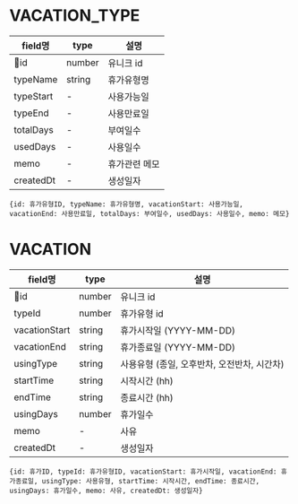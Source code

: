 # VACATION_TYPE

| field명 | type | 설명 |
| ----- | ------ | ------ |
| id | number | 유니크 id |
| typeName | string | 휴가유형명 |
| typeStart | - | 사용가능일 |
| typeEnd | - | 사용만료일 |
| totalDays | - | 부여일수 |
| usedDays | - | 사용일수 |
| memo | - | 휴가관련 메모 |
| createdDt | - | 생성일자 |


```{id: 휴가유형ID, typeName: 휴가유형명, vacationStart: 사용가능일, vacationEnd: 사용만료일, totalDays: 부여일수, usedDays: 사용일수, memo: 메모}```

# VACATION

| field명 | type | 설명 |
| ----- | ------ | ------ |
| id | number | 유니크 id |
| typeId | number | 휴가유형 id |
| vacationStart | string | 휴가시작일 (YYYY-MM-DD)|
| vacationEnd | string | 휴가종료일 (YYYY-MM-DD)|
| usingType | string | 사용유형 (종일, 오후반차, 오전반차, 시간차) |
| startTime | string | 시작시간 (hh)|
| endTime | string | 종료시간 (hh) |
| usingDays | number | 휴가일수 |
| memo | - | 사유 |
| createdDt | - | 생성일자 |



```{id: 휴가ID, typeId: 휴가유형ID, vacationStart: 휴가시작일, vacationEnd: 휴가종료일, usingType: 사용유형, startTime: 시작시간, endTime: 종료시간, usingDays: 휴가일수, memo: 사유, createdDt: 생성일자}```